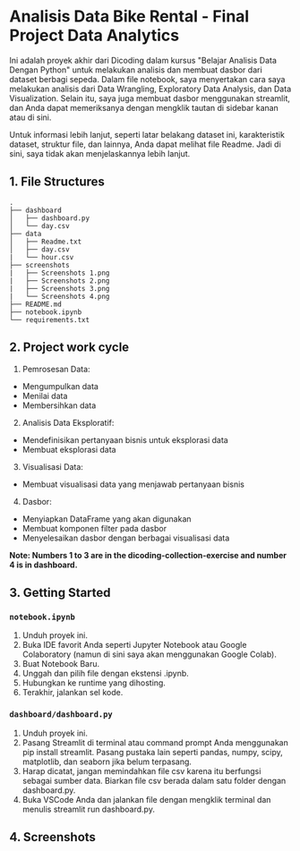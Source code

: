 
# Analisis Data Bike Rental - Final Project Data Analytics

Ini adalah proyek akhir dari Dicoding dalam kursus "Belajar Analisis Data Dengan Python" untuk melakukan analisis dan membuat dasbor dari dataset berbagi sepeda. Dalam file notebook, saya menyertakan cara saya melakukan analisis dari Data Wrangling, Exploratory Data Analysis, dan Data Visualization. Selain itu, saya juga membuat dasbor menggunakan streamlit, dan Anda dapat memeriksanya dengan mengklik tautan di sidebar kanan atau di sini.

Untuk informasi lebih lanjut, seperti latar belakang dataset ini, karakteristik dataset, struktur file, dan lainnya, Anda dapat melihat file Readme. Jadi di sini, saya tidak akan menjelaskannya lebih lanjut.

## 1. File Structures
```
.
├── dashboard
│   ├── dashboard.py
│   └── day.csv
├── data
│   ├── Readme.txt
│   ├── day.csv
|   └── hour.csv
├── screenshots
|   ├── Screenshots 1.png
|   ├── Screenshots 2.png
|   ├── Screenshots 3.png
|   └── Screenshots 4.png
├── README.md
├── notebook.ipynb
└── requirements.txt
```

## 2. Project work cycle
1. Pemrosesan Data:
- Mengumpulkan data
- Menilai data
- Membersihkan data
2. Analisis Data Eksploratif:
- Mendefinisikan pertanyaan bisnis untuk eksplorasi data
- Membuat eksplorasi data
3. Visualisasi Data:
- Membuat visualisasi data yang menjawab pertanyaan bisnis
4. Dasbor:
- Menyiapkan DataFrame yang akan digunakan
- Membuat komponen filter pada dasbor
- Menyelesaikan dasbor dengan berbagai visualisasi data

**Note: Numbers 1 to 3 are in the dicoding-collection-exercise and number 4 is in dashboard.**

## 3. Getting Started
### `notebook.ipynb`
1. Unduh proyek ini.
2. Buka IDE favorit Anda seperti Jupyter Notebook atau Google Colaboratory (namun di sini saya akan menggunakan Google Colab).
3. Buat Notebook Baru.
4. Unggah dan pilih file dengan ekstensi .ipynb.
5. Hubungkan ke runtime yang dihosting.
6. Terakhir, jalankan sel kode.

### `dashboard/dashboard.py`
1. Unduh proyek ini.
2. Pasang Streamlit di terminal atau command prompt Anda menggunakan pip install streamlit. Pasang pustaka lain seperti pandas, numpy, scipy, matplotlib, dan seaborn jika belum terpasang.
3. Harap dicatat, jangan memindahkan file csv karena itu berfungsi sebagai sumber data. Biarkan file csv berada dalam satu folder dengan dashboard.py.
4. Buka VSCode Anda dan jalankan file dengan mengklik terminal dan menulis streamlit run dashboard.py.

## 4. Screenshots
